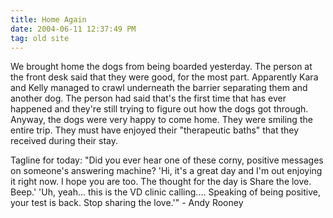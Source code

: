 ```yaml
---
title: Home Again
date: 2004-06-11 12:37:49 PM
tag: old site
---
```


We brought home the dogs from being boarded yesterday. The person at the front desk said that they were good, for the most part. Apparently Kara and Kelly managed to crawl underneath the barrier separating them and another dog. The person had said that's the first time that has ever happened and they're still trying to figure out how the dogs got through. Anyway, the dogs were very happy to come home. They were smiling the entire trip. They must have enjoyed their "therapeutic baths" that they received during their stay.

Tagline for today: "Did you ever hear one of these corny, positive messages on someone's answering machine? 'Hi, it's a great day and I'm out enjoying it right now. I hope you are too. The thought for the day is Share the love. Beep.' 'Uh, yeah... this is the VD clinic calling.... Speaking of being positive, your test is back. Stop sharing the love.'" - Andy Rooney
